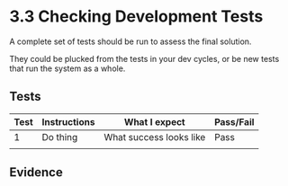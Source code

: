 # 3.3 Checking Development Tests

A complete set of tests should be run to assess the final solution.

They could be plucked from the tests in your dev cycles, or be new tests that run the system as a whole.

## Tests

| Test | Instructions | What I expect           | Pass/Fail |
| ---- | ------------ | ----------------------- | --------- |
| 1    | Do thing     | What success looks like | Pass      |
|      |              |                         |           |

## Evidence
